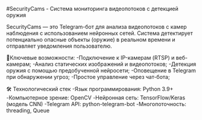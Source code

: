 #SecurityCams - Система мониторинга видеопотоков с детекцией оружия

SecurityCams — это Telegram-бот для анализа видеопотоков с камер наблюдения с использованием нейронных сетей. Система детектирует потенциально опасные объекты (оружие) в реальном времени и отправляет уведомления пользователю.

📌Ключевые возможности:
  -Подключение к IP-камерам (RTSP) и веб-камерам;
  -Анализ статических изображений и видеопотоков;
  -Детекция оружия с помощью предобученной нейросети;
  -Оповещение в Telegram при обнаружении угроз;
  -Простое управление через чат-бота;

🛠 Технологический стек
-Язык программирования: Python 3.9+
-Компьютерное зрение: OpenCV
-Нейронная сеть: TensorFlow/Keras (модель CNN)
-Telegram API: python-telegram-bot
-Многопоточность: threading, Queue
